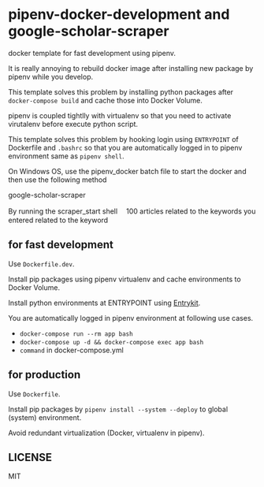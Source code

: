 # pipenv-docker-development and google-scholar-scraper

docker template for fast development using pipenv.

It is really annoying to rebuild docker image after installing new package by pipenv while you develop.

This template solves this problem by installing python packages after `docker-compose build` and cache those into Docker Volume.

pipenv is coupled tightlly with virtualenv so that you need to activate virutalenv before execute python script.

This template solves this problem by hooking login using `ENTRYPOINT` of Dockerfile and `.bashrc` so that you are automatically logged in to pipenv environment same as `pipenv shell`.


On Windows OS, use the pipenv_docker batch file to start the docker and then use the following method

google-scholar-scraper

By running the scraper_start shell　
100 articles related to the keywords you entered
related to the keyword



## for fast development

Use `Dockerfile.dev`.

Install pip packages using pipenv virtualenv and cache environments to Docker Volume.

Install python environments at ENTRYPOINT using [Entrykit](https://github.com/progrium/entrykit).

You are automatically logged in pipenv environment at following use cases.

- `docker-compose run --rm app bash`
- `docker-compose up -d && docker-compose exec app bash`
- `command` in docker-compose.yml

## for production

Use `Dockerfile`.

Install pip packages by `pipenv install --system --deploy` to global (system) environment.

Avoid redundant virtualization (Docker, virtualenv in pipenv).

## LICENSE

MIT
